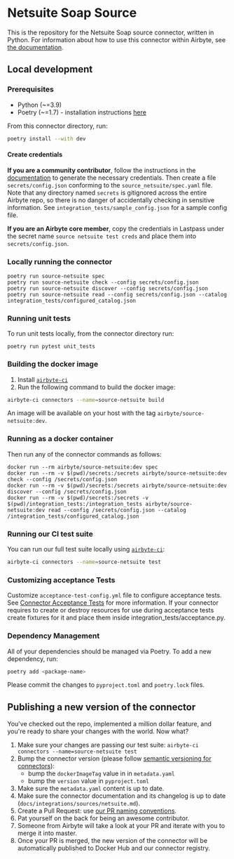 # Netsuite Soap Source

This is the repository for the Netsuite Soap source connector, written in Python.
For information about how to use this connector within Airbyte, see [the documentation](https://docs.airbyte.io/integrations/sources/netsuite).

## Local development

### Prerequisites

- Python (~=3.9)
- Poetry (~=1.7) - installation instructions [here](https://python-poetry.org/docs/#installation)

From this connector directory, run:

```bash
poetry install --with dev
```

#### Create credentials

**If you are a community contributor**, follow the instructions in the [documentation](https://docs.airbyte.io/integrations/sources/netsuite)
to generate the necessary credentials. Then create a file `secrets/config.json` conforming to the `source_netsuite/spec.yaml` file.
Note that any directory named `secrets` is gitignored across the entire Airbyte repo, so there is no danger of accidentally checking in sensitive information.
See `integration_tests/sample_config.json` for a sample config file.

**If you are an Airbyte core member**, copy the credentials in Lastpass under the secret name `source netsuite test creds`
and place them into `secrets/config.json`.

### Locally running the connector

```
poetry run source-netsuite spec
poetry run source-netsuite check --config secrets/config.json
poetry run source-netsuite discover --config secrets/config.json
poetry run source-netsuite read --config secrets/config.json --catalog integration_tests/configured_catalog.json
```

### Running unit tests

To run unit tests locally, from the connector directory run:

```
poetry run pytest unit_tests
```

### Building the docker image

1. Install [`airbyte-ci`](https://github.com/airbytehq/airbyte/blob/master/airbyte-ci/connectors/pipelines/README.md)
2. Run the following command to build the docker image:

```bash
airbyte-ci connectors --name=source-netsuite build
```

An image will be available on your host with the tag `airbyte/source-netsuite:dev`.

### Running as a docker container

Then run any of the connector commands as follows:

```
docker run --rm airbyte/source-netsuite:dev spec
docker run --rm -v $(pwd)/secrets:/secrets airbyte/source-netsuite:dev check --config /secrets/config.json
docker run --rm -v $(pwd)/secrets:/secrets airbyte/source-netsuite:dev discover --config /secrets/config.json
docker run --rm -v $(pwd)/secrets:/secrets -v $(pwd)/integration_tests:/integration_tests airbyte/source-netsuite:dev read --config /secrets/config.json --catalog /integration_tests/configured_catalog.json
```

### Running our CI test suite

You can run our full test suite locally using [`airbyte-ci`](https://github.com/airbytehq/airbyte/blob/master/airbyte-ci/connectors/pipelines/README.md):

```bash
airbyte-ci connectors --name=source-netsuite test
```

### Customizing acceptance Tests

Customize `acceptance-test-config.yml` file to configure acceptance tests. See [Connector Acceptance Tests](https://docs.airbyte.com/connector-development/testing-connectors/connector-acceptance-tests-reference) for more information.
If your connector requires to create or destroy resources for use during acceptance tests create fixtures for it and place them inside integration_tests/acceptance.py.

### Dependency Management

All of your dependencies should be managed via Poetry.
To add a new dependency, run:

```bash
poetry add <package-name>
```

Please commit the changes to `pyproject.toml` and `poetry.lock` files.

## Publishing a new version of the connector

You've checked out the repo, implemented a million dollar feature, and you're ready to share your changes with the world. Now what?

1. Make sure your changes are passing our test suite: `airbyte-ci connectors --name=source-netsuite test`
2. Bump the connector version (please follow [semantic versioning for connectors](https://docs.airbyte.com/contributing-to-airbyte/resources/pull-requests-handbook/#semantic-versioning-for-connectors)):
   - bump the `dockerImageTag` value in in `metadata.yaml`
   - bump the `version` value in `pyproject.toml`
3. Make sure the `metadata.yaml` content is up to date.
4. Make sure the connector documentation and its changelog is up to date (`docs/integrations/sources/netsuite.md`).
5. Create a Pull Request: use [our PR naming conventions](https://docs.airbyte.com/contributing-to-airbyte/resources/pull-requests-handbook/#pull-request-title-convention).
6. Pat yourself on the back for being an awesome contributor.
7. Someone from Airbyte will take a look at your PR and iterate with you to merge it into master.
8. Once your PR is merged, the new version of the connector will be automatically published to Docker Hub and our connector registry.
